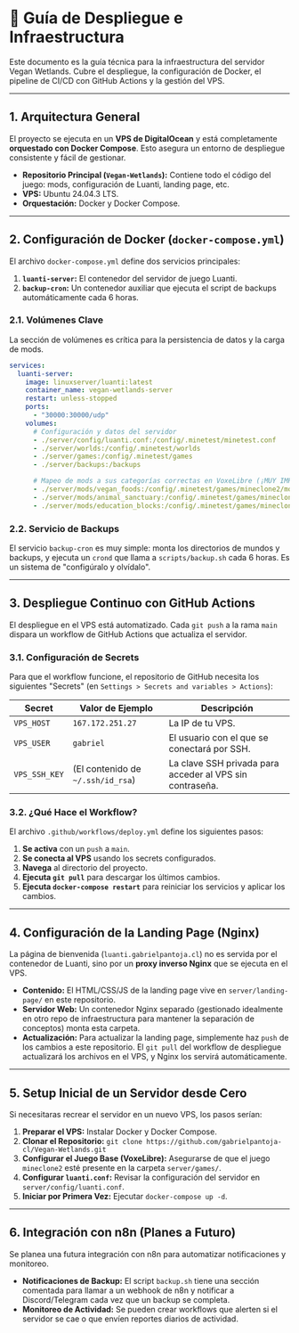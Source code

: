 # 🚀 Guía de Despliegue e Infraestructura

Este documento es la guía técnica para la infraestructura del servidor Vegan Wetlands. Cubre el despliegue, la configuración de Docker, el pipeline de CI/CD con GitHub Actions y la gestión del VPS.

---

## 1. Arquitectura General

El proyecto se ejecuta en un **VPS de DigitalOcean** y está completamente **orquestado con Docker Compose**. Esto asegura un entorno de despliegue consistente y fácil de gestionar.

*   **Repositorio Principal (`Vegan-Wetlands`):** Contiene todo el código del juego: mods, configuración de Luanti, landing page, etc.
*   **VPS:** Ubuntu 24.04.3 LTS.
*   **Orquestación:** Docker y Docker Compose.

---

## 2. Configuración de Docker (`docker-compose.yml`)

El archivo `docker-compose.yml` define dos servicios principales:

1.  **`luanti-server`:** El contenedor del servidor de juego Luanti.
2.  **`backup-cron`:** Un contenedor auxiliar que ejecuta el script de backups automáticamente cada 6 horas.

### 2.1. Volúmenes Clave

La sección de volúmenes es crítica para la persistencia de datos y la carga de mods.

```yaml
services:
  luanti-server:
    image: linuxserver/luanti:latest
    container_name: vegan-wetlands-server
    restart: unless-stopped
    ports:
      - "30000:30000/udp"
    volumes:
      # Configuración y datos del servidor
      - ./server/config/luanti.conf:/config/.minetest/minetest.conf
      - ./server/worlds:/config/.minetest/worlds
      - ./server/games:/config/.minetest/games
      - ./server/backups:/backups

      # Mapeo de mods a sus categorías correctas en VoxeLibre (¡MUY IMPORTANTE!)
      - ./server/mods/vegan_foods:/config/.minetest/games/mineclone2/mods/ITEMS/vegan_foods
      - ./server/mods/animal_sanctuary:/config/.minetest/games/mineclone2/mods/ENTITIES/animal_sanctuary
      - ./server/mods/education_blocks:/config/.minetest/games/mineclone2/mods/HELP/education_blocks
```

### 2.2. Servicio de Backups

El servicio `backup-cron` es muy simple: monta los directorios de mundos y backups, y ejecuta un `crond` que llama a `scripts/backup.sh` cada 6 horas. Es un sistema de "configúralo y olvídalo".

---

## 3. Despliegue Continuo con GitHub Actions

El despliegue en el VPS está automatizado. Cada `git push` a la rama `main` dispara un workflow de GitHub Actions que actualiza el servidor.

### 3.1. Configuración de Secrets

Para que el workflow funcione, el repositorio de GitHub necesita los siguientes "Secrets" (en `Settings > Secrets and variables > Actions`):

| Secret | Valor de Ejemplo | Descripción |
|---|---|---|
| `VPS_HOST` | `167.172.251.27` | La IP de tu VPS. |
| `VPS_USER` | `gabriel` | El usuario con el que se conectará por SSH. |
| `VPS_SSH_KEY`| (El contenido de `~/.ssh/id_rsa`) | La clave SSH privada para acceder al VPS sin contraseña. |

### 3.2. ¿Qué Hace el Workflow?

El archivo `.github/workflows/deploy.yml` define los siguientes pasos:

1.  **Se activa** con un `push` a `main`.
2.  **Se conecta al VPS** usando los secrets configurados.
3.  **Navega** al directorio del proyecto.
4.  **Ejecuta `git pull`** para descargar los últimos cambios.
5.  **Ejecuta `docker-compose restart`** para reiniciar los servicios y aplicar los cambios.

---

## 4. Configuración de la Landing Page (Nginx)

La página de bienvenida (`luanti.gabrielpantoja.cl`) no es servida por el contenedor de Luanti, sino por un **proxy inverso Nginx** que se ejecuta en el VPS.

*   **Contenido:** El HTML/CSS/JS de la landing page vive en `server/landing-page/` en este repositorio.
*   **Servidor Web:** Un contenedor Nginx separado (gestionado idealmente en otro repo de infraestructura para mantener la separación de conceptos) monta esta carpeta.
*   **Actualización:** Para actualizar la landing page, simplemente haz `push` de los cambios a este repositorio. El `git pull` del workflow de despliegue actualizará los archivos en el VPS, y Nginx los servirá automáticamente.

---

## 5. Setup Inicial de un Servidor desde Cero

Si necesitaras recrear el servidor en un nuevo VPS, los pasos serían:

1.  **Preparar el VPS:** Instalar Docker y Docker Compose.
2.  **Clonar el Repositorio:** `git clone https://github.com/gabrielpantoja-cl/Vegan-Wetlands.git`
3.  **Configurar el Juego Base (VoxeLibre):** Asegurarse de que el juego `mineclone2` esté presente en la carpeta `server/games/`.
4.  **Configurar `luanti.conf`:** Revisar la configuración del servidor en `server/config/luanti.conf`.
5.  **Iniciar por Primera Vez:** Ejecutar `docker-compose up -d`.

---

## 6. Integración con n8n (Planes a Futuro)

Se planea una futura integración con n8n para automatizar notificaciones y monitoreo.

*   **Notificaciones de Backup:** El script `backup.sh` tiene una sección comentada para llamar a un webhook de n8n y notificar a Discord/Telegram cada vez que un backup se completa.
*   **Monitoreo de Actividad:** Se pueden crear workflows que alerten si el servidor se cae o que envíen reportes diarios de actividad.
